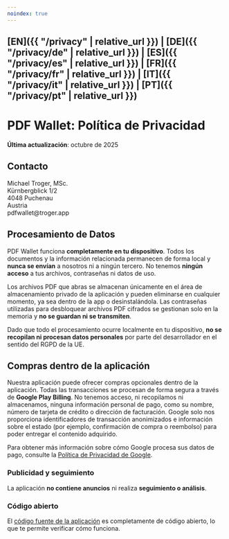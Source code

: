 ```yaml
---
noindex: true
---
```


## [EN]({{ "/privacy" | relative_url }}) | [DE]({{ "/privacy/de" | relative_url }}) | [ES]({{ "/privacy/es" | relative_url }}) | [FR]({{ "/privacy/fr" | relative_url }}) | [IT]({{ "/privacy/it" | relative_url }}) | [PT]({{ "/privacy/pt" | relative_url }})

# PDF Wallet: Política de Privacidad

**Última actualización**: octubre de 2025

## Contacto

Michael Troger, MSc.  
Kürnbergblick 1/2  
4048 Puchenau  
Austria  
&#112;&#100;&#102;&#119;&#97;&#108;&#108;&#101;&#116;&#64;&#116;&#114;&#111;&#103;&#101;&#114;&#46;&#97;&#112;&#112;

## Procesamiento de Datos

PDF Wallet funciona **completamente en tu dispositivo**.
Todos los documentos y la información relacionada permanecen de forma local y **nunca se envían** a nosotros ni a ningún tercero.
No tenemos **ningún acceso** a tus archivos, contraseñas ni datos de uso.

Los archivos PDF que abras se almacenan únicamente en el área de almacenamiento privado de la aplicación y pueden eliminarse en cualquier momento, ya sea dentro de la app o desinstalándola.
Las contraseñas utilizadas para desbloquear archivos PDF cifrados se gestionan solo en la memoria y **no se guardan ni se transmiten**.

Dado que todo el procesamiento ocurre localmente en tu dispositivo, **no se recopilan ni procesan datos personales** por parte del desarrollador en el sentido del RGPD de la UE.

## Compras dentro de la aplicación

Nuestra aplicación puede ofrecer compras opcionales dentro de la aplicación.
Todas las transacciones se procesan de forma segura a través de **Google Play Billing**.
No tenemos acceso, ni recopilamos ni almacenamos, ninguna información personal de pago, como su nombre, número de tarjeta de crédito o dirección de facturación.
Google solo nos proporciona identificadores de transacción anonimizados e información sobre el estado (por ejemplo, confirmación de compra o reembolso) para poder entregar el contenido adquirido.

Para obtener más información sobre cómo Google procesa sus datos de pago, consulte la [Política de Privacidad de Google](https://policies.google.com/privacy).

### Publicidad y seguimiento

La aplicación **no contiene anuncios** ni realiza **seguimiento o análisis**.

### Código abierto

El [código fuente de la aplicación](https://github.com/michaeltroger/pdfwallet-android) es completamente de código abierto, lo que te permite verificar cómo funciona.

